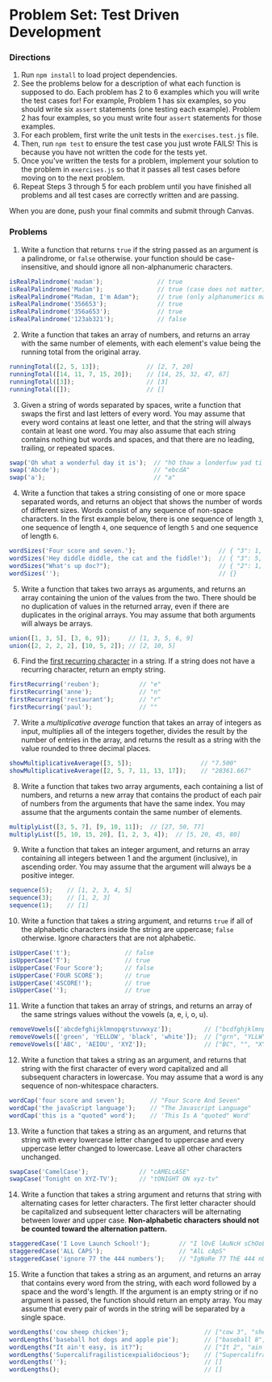 # Problem Set: Test Driven Development



### Directions
1. Run `npm install` to load project dependencies.
2. See the problems below for a description of what each function is supposed to do. Each problem has 2 to 6 examples which you will write the test cases for! For example, Problem 1 has six examples, so you should write six `assert` statements (one testing each example). Problem 2 has four examples, so you must write four `assert` statements for those examples. 
3. For each problem, first write the unit tests in the `exercises.test.js` file.
4. Then, run `npm test` to ensure the test case you just wrote FAILS! This is because you have not written the code for the tests yet.
5. Once you've written the tests for a problem, implement your solution to the problem in `exercises.js` so that it passes all test cases before moving on to the next problem.
6. Repeat Steps 3 through 5 for each problem until you have finished all problems and all test cases are correctly written and are passing.

When you are done, push your final commits and submit through Canvas.


### Problems

1. Write a function that returns `true` if the string passed as an argument is a palindrome, or `false` otherwise. your function should be case-insensitive, and should ignore all non-alphanumeric characters.
```javascript
isRealPalindrome('madam');               // true
isRealPalindrome('Madam');               // true (case does not matter)
isRealPalindrome("Madam, I'm Adam");     // true (only alphanumerics matter)
isRealPalindrome('356653');              // true
isRealPalindrome('356a653');             // true
isRealPalindrome('123ab321');            // false
```

2. Write a function that takes an array of numbers, and returns an array with the same number of elements, with each element's value being the running total from the original array.
```javascript
runningTotal([2, 5, 13]);             // [2, 7, 20]
runningTotal([14, 11, 7, 15, 20]);    // [14, 25, 32, 47, 67]
runningTotal([3]);                    // [3]
runningTotal([]);                     // []
```

3. Given a string of words separated by spaces, write a function that swaps the first and last letters of every word. You may assume that every word contains at least one letter, and that the string will always contain at least one word. You may also assume that each string contains nothing but words and spaces, and that there are no leading, trailing, or repeated spaces.
```javascript
swap('Oh what a wonderful day it is');  // "hO thaw a londerfuw yad ti si"
swap('Abcde');                          // "ebcdA"
swap('a');                              // "a"
```

4. Write a function that takes a string consisting of one or more space separated words, and returns an object that shows the number of words of different sizes. Words consist of any sequence of non-space characters. In the first example below, there is one sequence of length `3`, one sequence of length `4`, one sequence of length `5` and one sequence of length `6`.
```javascript
wordSizes('Four score and seven.');                       // { "3": 1, "4": 1, "5": 1, "6": 1 }
wordSizes('Hey diddle diddle, the cat and the fiddle!');  // { "3": 5, "6": 1, "7": 2 }
wordSizes("What's up doc?");                              // { "2": 1, "4": 1, "6": 1 }
wordSizes('');                                            // {}
```

5. Write a function that takes two arrays as arguments, and returns an array containing the union of the values from the two. There should be no duplication of values in the returned array, even if there are duplicates in the original arrays. You may assume that both arguments will always be arrays.
```javascript
union([1, 3, 5], [3, 6, 9]);     // [1, 3, 5, 6, 9]
union([2, 2, 2, 2], [10, 5, 2]); // [2, 10, 5]
```

6. Find the [first recurring character](https://www.youtube.com/watch?v=GJdiM-muYqc) in a string. If a string does not have a recurring character, return an empty string.
```javascript
firstRecurring('reuben');           // "e"
firstRecurring('anne');             // "n"
firstRecurring('restaurant');       // "r"
firstRecurring('paul');             // ""
```

7. Write a _multiplicative average_ function that takes an array of integers as input, multiplies all of the integers together, divides the result by the number of entries in the array, and returns the result as a string with the value rounded to three decimal places.
```javascript
showMultiplicativeAverage([3, 5]);                   // "7.500"
showMultiplicativeAverage([2, 5, 7, 11, 13, 17]);    // "28361.667"
```

8. Write a function that takes two array arguments, each containing a list of numbers, and returns a new array that contains the product of each pair of numbers from the arguments that have the same index. You may assume that the arguments contain the same number of elements.
```javascript
multiplyList([3, 5, 7], [9, 10, 11]);  // [27, 50, 77]
multiplyList([5, 10, 15, 20], [1, 2, 3, 4]);  // [5, 20, 45, 80]
```

9. Write a function that takes an integer argument, and returns an array containing all integers between 1 and the argument (inclusive), in ascending order. You may assume that the argument will always be a positive integer.
```javascript
sequence(5);    // [1, 2, 3, 4, 5]
sequence(3);    // [1, 2, 3]
sequence(1);    // [1]
```

10. Write a function that takes a string argument, and returns `true` if all of the alphabetic characters inside the string are uppercase; `false` otherwise. Ignore characters that are not alphabetic.

```javascript
isUpperCase('t');               // false
isUpperCase('T');               // true
isUpperCase('Four Score');      // false
isUpperCase('FOUR SCORE');      // true
isUpperCase('4SCORE!');         // true
isUpperCase('');                // true
```

11. Write a function that takes an array of strings, and returns an array of the same strings values without the vowels (a, e, i, o, u).

```javascript
removeVowels(['abcdefghijklmnopqrstuvwxyz']);         // ["bcdfghjklmnpqrstvwxyz"]
removeVowels(['green', 'YELLOW', 'black', 'white']);  // ["grn", "YLLW", "blck", "wht"]
removeVowels(['ABC', 'AEIOU', 'XYZ']);                // ["BC", "", "XYZ"]
```

12. Write a function that takes a string as an argument, and returns that string with the first character of every word capitalized and all subsequent characters in lowercase. You may assume that a word is any sequence of non-whitespace characters.

```javascript
wordCap('four score and seven');       // "Four Score And Seven"
wordCap('the javaScript language');    // "The Javascript Language"
wordCap('this is a "quoted" word');    // 'This Is A "quoted" Word'
```

13. Write a function that takes a string as an argument, and returns that string with every lowercase letter changed to uppercase and every uppercase letter changed to lowercase. Leave all other characters unchanged.

```javascript
swapCase('CamelCase');              // "cAMELcASE"
swapCase('Tonight on XYZ-TV');      // "tONIGHT ON xyz-tv"
```

14. Write a function that takes a string argument and returns that string with alternating cases for letter characters. The first letter character should be capitalized and subsequent letter characters will be alternating between lower and upper case. **Non-alphabetic characters should not be counted toward the alternation pattern.**

```javascript
staggeredCase('I Love Launch School!');        // "I lOvE lAuNcH sChOoL!"
staggeredCase('ALL CAPS');                     // "AlL cApS"
staggeredCase('ignore 77 the 444 numbers');    // "IgNoRe 77 ThE 444 nUmBeRs"
```

15. Write a function that takes a string as an argument, and returns an array that contains every word from the string, with each word followed by a space and the word's length. If the argument is an empty string or if no argument is passed, the function should return an empty array. You may assume that every pair of words in the string will be separated by a single space.

```javascript
wordLengths('cow sheep chicken');                     // ["cow 3", "sheep 5", "chicken 7"]
wordLengths('baseball hot dogs and apple pie');       // ["baseball 8", "hot 3", "dogs 4", "and 3", "apple 5", "pie 3"]
wordLengths("It ain't easy, is it?");                 // ["It 2", "ain't 5", "easy, 5", "is 2", "it? 3"]
wordLengths('Supercalifragilisticexpialidocious');    // ["Supercalifragilisticexpialidocious 34"]
wordLengths('');                                      // []
wordLengths();                                        // []
```
